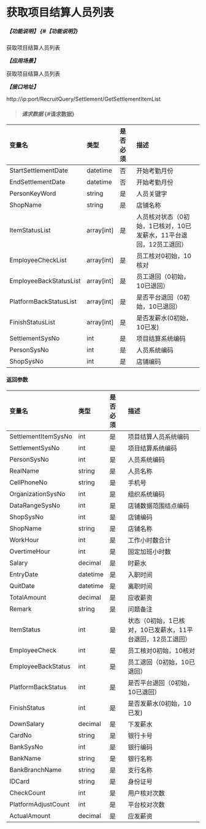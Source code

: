 # 获取项目结算人员列表
##### _【功能说明】_ {#【功能说明】}

获取项目结算人员列表

_**【应用场景】**_

获取项目结算人员列表

_**【接口地址】**_

http://ip:port/RecruitQuery/Settlement/GetSettlementItemList

> #### _请求数据_ {#请求数据}

| 变量名 | 类型 | 是否必须 | 描述 |
| :--- | :--- | :--- | :--- |
| StartSettlementDate|datetime | 否 | 开始考勤月份 |
| EndSettlementDate|datetime | 否 | 开始考勤月份 |
| PersonKeyWord| string| 是 | 人员关键字|
| ShopName| string| 是 |店铺名称 |
| ItemStatusList|array[int] | 是 |人员核对状态（0初始，1已核对，10已发薪水，11平台退回，12员工退回） |
| EmployeeCheckList| array[int] | 是 |员工核对0初始，10核对|
| EmployeeBackStatusList| array[int]| 是 |员工退回（0初始，10已退回）|
| PlatformBackStatusList| array[int]| 是 |是否平台退回（0初始，10已退回）|
| FinishStatusList| array[int] | 是 |是否发薪水(0初始，10已发)|
| SettlementSysNo | int | 是 | 项目结算系统编码 |
| PersonSysNo| int | 是 | 人员系统编码 |
| ShopSysNo| int| 是 |店铺编码 |



#### 返回参数

| 变量名 | 类型 | 是否必须 | 描述 |
| :--- | :--- | :--- | :--- |
| SettlementItemSysNo | int | 是 | 项目结算人员系统编码 |
| SettlementSysNo | int | 是 | 项目结算系统编码 |
| PersonSysNo| int | 是 | 人员系统编码 |
| RealName| string| 是 | 人员名称|
| CellPhoneNo| string| 是 | 手机号|
| OrganizationSysNo| int | 是 | 组织系统编码 |
| DataRangeSysNo| int | 是 |店铺数据范围结点编码 |
| ShopSysNo| int | 是 |店铺编码 |
| ShopName| string| 是 |店铺名称 |
| WorkHour| int | 是 |工作小时数合计 |
| OvertimeHour| int | 是 |固定加班小时数 |
| Salary| decimal | 是 |时薪水 |
| EntryDate| datetime| 是 |入职时间 |
| QuitDate| datetime| 是 |离职时间 |
| TotalAmount| decimal| 是 |应收薪资 |
| Remark| string| 是 |问题备注 |
| ItemStatus| int | 是 |状态（0初始，1已核对，10已发薪水，11平台退回，12员工退回） |
| EmployeeCheck| int | 是 |员工核对0初始，10核对|
| EmployeeBackStatus| int | 是 |员工退回（0初始，10已退回）|
| PlatformBackStatus| int | 是 |是否平台退回（0初始，10已退回）|
| FinishStatus| int | 是 |是否发薪水(0初始，10已发)|
| DownSalary| decimal | 是 |下发薪水 |
| CardNo| string  | 是 | 银行卡号 |
| BankSysNo| int | 是 | 银行编码 |
| BankName| string  | 是 | 银行名称 |
| BankBranchName| string  | 是 | 支行名称 |
| IDCard| string  | 是 | 身份证号 |
| CheckCount| int | 是 |用户核对次数|
| PlatformAdjustCount| int | 是 |平台校对次数|
| ActualAmount| decimal| 是 |应发薪资|

